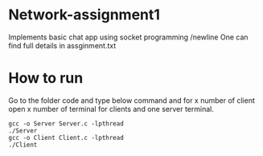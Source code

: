 # Network-assignment1
Implements  basic chat app using socket programming
/newline One can find full details in assginment.txt

# How to run
Go to the folder code and type below command and for x number of client open x number of terminal for clients and one server terminal.

    gcc -o Server Server.c -lpthread
    ./Server
    gcc -o Client Client.c -lpthread
    ./Client
